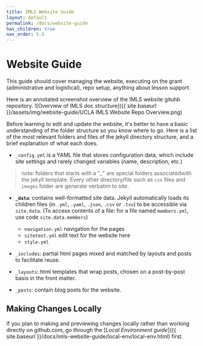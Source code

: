 ```yaml
---
title: IMLS Website Guide
layout: default
permalink: /docs/website-guide
has_children: true
nav_order: 5.5
---
```


# Website Guide



This guide should cover managing the website, executing on the grant (administrative and logistical), repo setup, anything about lesson support.

Here is an annotated screenshot overview of the IMLS website gituhb repository.
![Overview of IMLS doc structure]({{ site.baseurl }}/assets/img/website-guide/UCLA IMLS Website Repo Overview.png)


Before learning to edit and update the website, it's better to have a basic understanding of the folder structure so you know where to go. Here is a list of the most relevant folders and files of the jekyll directory structure, and a brief explanation of what each does. 

- `_config.yml`
is a YAML file that stores configuration data, which include site settings and rarely changed variables (name, description, etc.)
> note: folders that starts with a "_" are special folders associatedwith the jekyll template. Every other directory/file such as `css` files and `images` folder are generate verbatim to site. 

- **`_data`**: 
contains well-formatted site data. Jekyll automatically loads its children files (in `.yml`, `.yaml`, `.json`, `.csv` or `.tsv`) to be accessible via `site.data`. (To access contents of a file: for a file named `members.yml`, use code `site.data.members`)
    - `navigation.yml` navigation for the pages
    - `sitetext.yml` edit text for the website here 
    - `style.yml`

- `_includes`:
partial html pages mixed and matched by layouts and posts to facilitate reuse. 
    
- `_layouts`:
html templates that wrap posts, chosen on a post-by-post basis in the front matter. 

- `_posts`: 
contain blog posts for the website.

## Making Changes Locally

If you plan to making and previewing changes locally rather than working directly on github.com, go through the 
[*Local Environment guide*]({{ site.baseurl }}/docs/imls-website-guide/local-env/local-env.html) first.
